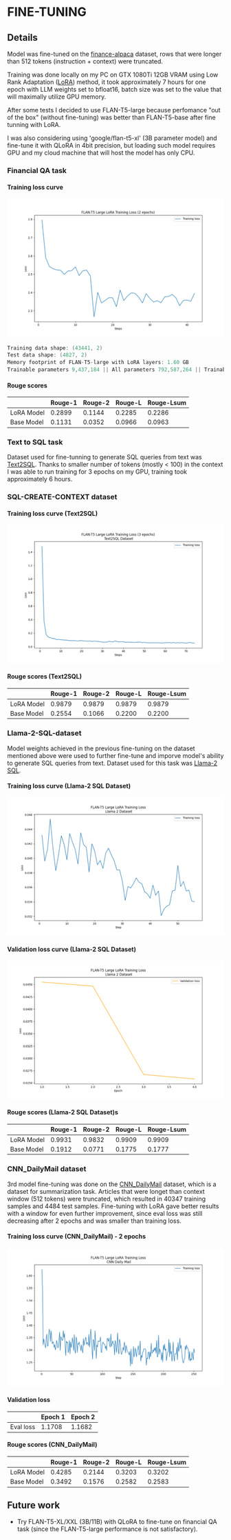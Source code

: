# FINE-TUNING

## Details

Model was fine-tuned on the [finance-alpaca](https://huggingface.co/datasets/gbharti/finance-alpaca) dataset, rows that were longer than 512 tokens (instruction + context) were truncated.

Training was done locally on my PC on GTX 1080Ti 12GB VRAM using Low Rank Adaptation ([LoRA](https://arxiv.org/pdf/2106.09685.pdf)) method, it took approximately 7 hours for one epoch with LLM weights set to bfloat16, batch size was set to the value that will maximally utilize GPU memory.

After some tests I decided to use FLAN-T5-large because perfomance "out of the box" (without fine-tuning) was better than FLAN-T5-base after fine tunning with LoRA.

I was also considering using 'google/flan-t5-xl' (3B parameter model) and fine-tune it with QLoRA in 4bit precision, but loading such model requires GPU and my cloud machine that will host the model has only CPU.

### Financial QA task

#### Training loss curve

![Training loss curve](./plots/financial_qa_2_epochs.png)

```cpp
Training data shape: (43441, 2)
Test data shape: (4827, 2)
Memory footprint of FLAN-T5-large with LoRA layers: 1.60 GB
Trainable parameters 9,437,184 || All parameters 792,587,264 || Trainable parameter percentage: 1.19%
```

#### Rouge scores

|| Rouge-1 | Rouge-2 | Rouge-L | Rouge-Lsum |
|---|---------|---------|---------|---------|
| LoRA Model | 0.2899 | 0.1144 | 0.2285 | 0.2286 |
| Base Model | 0.1131 | 0.0352 | 0.0966 | 0.0963 |

### Text to SQL task

Dataset used for fine-tunning to generate SQL queries from text was [Text2SQL](https://huggingface.co/datasets/b-mc2/sql-create-context). Thanks to smaller number of tokens (mostly < 100) in the context I was able to run training for 3 epochs on my GPU, training took approximately 6 hours.

### SQL-CREATE-CONTEXT dataset

#### Training loss curve (Text2SQL)

![Training loss curve](./plots/text2sql_3-epochs.png)

#### Rouge scores (Text2SQL)

|| Rouge-1 | Rouge-2 | Rouge-L | Rouge-Lsum |
|---|---------|---------|---------|---------|
| LoRA Model | 0.9879 | 0.9879 | 0.9879 | 0.9879 |
| Base Model | 0.2554 | 0.1066| 0.2200 | 0.2200 |

### Llama-2-SQL-dataset

Model weights achieved in the previous fine-tuning on the dataset mentioned above were used to further fine-tune and imporve model's ability to generate SQL queries from text. Dataset used for this task was [Llama-2 SQL](https://huggingface.co/datasets/ChrisHayduk/Llama-2-SQL-Dataset).

#### Training loss curve (Llama-2 SQL Dataset)

![Training loss curve](./plots/llama2sql_2-epochs.png)

#### Validation loss curve (Llama-2 SQL Dataset)

![Validation loss curve](./plots/llama2sql_2-epochs_eval.png)

#### Rouge scores (Llama-2 SQL Dataset)s

|| Rouge-1 | Rouge-2 | Rouge-L | Rouge-Lsum |
|---|---------|---------|---------|---------|
| LoRA Model | 0.9931 | 0.9832 | 0.9909 | 0.9909 |
| Base Model | 0.1912 | 0.0771 | 0.1775 | 0.1777 |

### CNN_DailyMail dataset

3rd model fine-tuning was done on the [CNN_DailyMail](https://huggingface.co/datasets/cnn_dailymail) dataset, which is a dataset for summarization task. Articles that were longet than context window (512 tokens) were truncated, which resulted in 40347 training samples and 4484 test samples. Fine-tuning with LoRA gave better results with a window for even further improvement, since eval loss was still decreasing after 2 epochs and was smaller than training loss.

#### Training loss curve (CNN_DailyMail) - 2 epochs

![Training loss curve](./plots/cnn_dailymail_2-epochs.png)

#### Validation loss

|  | Epoch 1 | Epoch 2 |
| --- | --- | --- |
| Eval loss | 1.1708 | 1.1682 |

#### Rouge scores (CNN_DailyMail)

|| Rouge-1 | Rouge-2 | Rouge-L | Rouge-Lsum |
|---|---------|---------|---------|---------|
| LoRA Model | 0.4285 | 0.2144 | 0.3203 | 0.3202 |
| Base Model | 0.3492 | 0.1576 | 0.2582 | 0.2583 |

## Future work

- Try FLAN-T5-XL/XXL (3B/11B) with QLoRA to fine-tune on financial QA task (since the FLAN-T5-large performance is not satisfactory).
